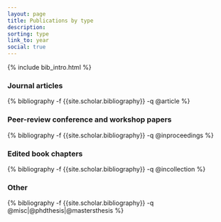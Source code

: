 ```yaml
---
layout: page
title: Publications by type
description:
sorting: type
link_to: year
social: true
---
```


{% include bib_intro.html %}

<h3 class="type">Journal articles</h3>
{% bibliography -f {{site.scholar.bibliography}} -q @article %}

<h3 class="type">Peer-review conference and workshop papers</h3>
{% bibliography -f {{site.scholar.bibliography}} -q @inproceedings %}

<h3 class="type">Edited book chapters</h3>
{% bibliography -f {{site.scholar.bibliography}} -q @incollection %}

<h3 class="type">Other</h3>
{% bibliography -f {{site.scholar.bibliography}} -q @misc|@phdthesis|@mastersthesis %}
